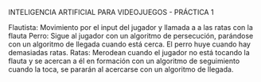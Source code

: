 INTELIGENCIA ARTIFICIAL PARA VIDEOJUEGOS - PRÁCTICA 1

Flautista: Movimiento por el input del jugador y llamada a a las ratas con la flauta
Perro: Sigue al jugador con un algoritmo de persecución, parándose con un algoritmo de llegada cuando está cerca. El perro huye cuando hay demasiadas ratas.
Ratas: Merodean cuando el jugador no está tocando la flauta y se acercan a él en formación con un algoritmo de seguimiento cuando la toca, se pararán al acercarse con un
algoritmo de llegada.
